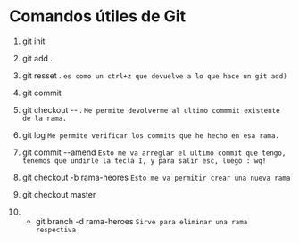 # Comandos útiles de Git

1. git init

2. git add .

3. git resset . ```es como un ctrl+z que devuelve a lo que hace un git add)```

4. git commit  

5. git checkout  -- . ```Me permite devolverme al ultimo commmit existente de la rama.```

6. git log ```Me permite verificar los commits que he hecho en esa rama.```

7. git commit --amend ```Esto me va arreglar el ultimo commit que tengo, tenemos que undirle la tecla I, y para salir esc, luego : wq!```

8. git checkout -b rama-heores ```Esto me va permitir crear una nueva rama```

9. git checkout master 

10. - git branch -d rama-heroes ```Sirve para eliminar una rama respectiva```


